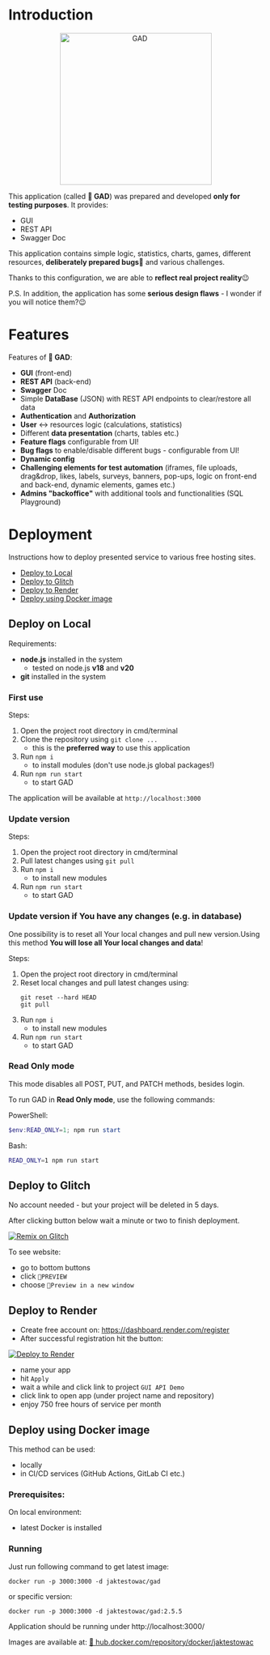 # Introduction

<p align="center">
  <img src="https://github.com/jaktestowac/gad-gui-api-demo/assets/72373858/eadec2e8-229c-414f-81da-9ec4601b0972" alt="GAD" width="300" height="300">
</p>

This application (called **🦎 GAD**) was prepared and developed **only for testing purposes**. It provides:

- GUI
- REST API
- Swagger Doc

This application contains simple logic, statistics, charts, games, different resources, **deliberately prepared bugs**🐛 and various challenges.

Thanks to this configuration, we are able to **reflect real project reality**😉

P.S. In addition, the application has some **serious design flaws** - I wonder if you will notice them?😉

# Features

Features of **🦎 GAD**:

- **GUI** (front-end)
- **REST API** (back-end)
- **Swagger** Doc
- Simple **DataBase** (JSON) with REST API endpoints to clear/restore all data
- **Authentication** and **Authorization**
- **User** <-> resources logic (calculations, statistics)
- Different **data presentation** (charts, tables etc.)
- **Feature flags** configurable from UI!
- **Bug flags** to enable/disable different bugs - configurable from UI!
- **Dynamic config**
- **Challenging elements for test automation** (iframes, file uploads, drag&drop, likes, labels, surveys, banners, pop-ups, logic on front-end and back-end, dynamic elements, games etc.)
- **Admins "backoffice"** with additional tools and functionalities (SQL Playground)

# Deployment

Instructions how to deploy presented service to various free hosting sites.

- [Deploy to Local](#deploy-to-local)
- [Deploy to Glitch](#deploy-to-glitch)
- [Deploy to Render](#deploy-to-render)
- [Deploy using Docker image](#deploy-using-docker-image)

## Deploy on **Local**

Requirements:

- **node.js** installed in the system
  - tested on node.js **v18** and **v20**
- **git** installed in the system

### First use

Steps:

1. Open the project root directory in cmd/terminal
1. Clone the repository using `git clone ...`
   - this is the **preferred way** to use this application
1. Run `npm i`
   - to install modules (don't use node.js global packages!)
1. Run `npm run start`
   - to start GAD

The application will be available at `http://localhost:3000`

### Update version

Steps:

1. Open the project root directory in cmd/terminal
1. Pull latest changes using `git pull`
1. Run `npm i`
   - to install new modules
1. Run `npm run start`
   - to start GAD

### Update version if You have any changes (e.g. in database)

One possibility is to reset all Your local changes and pull new version.Using this method **You will lose all Your local changes and data**!

Steps:

1. Open the project root directory in cmd/terminal
1. Reset local changes and pull latest changes using:
   ```
   git reset --hard HEAD
   git pull
   ```
1. Run `npm i`
   - to install new modules
1. Run `npm run start`
   - to start GAD

### Read Only mode

This mode disables all POST, PUT, and PATCH methods, besides login.

To run GAD in **Read Only mode**, use the following commands:

PowerShell:

```PowerShell
$env:READ_ONLY=1; npm run start
```

Bash:

```Bash
READ_ONLY=1 npm run start
```

## Deploy to **Glitch**

No account needed - but your project will be deleted in 5 days.

After clicking button below wait a minute or two to finish deployment.

[![Remix on Glitch](https://cdn.glitch.me/2703baf2-b643-4da7-ab91-7ee2a2d00b5b%2Fremix-button-v2.svg)](https://glitch.com/edit/#!/import/github/jaktestowac/gad-gui-api-demo)

To see website:

- go to bottom buttons
- click `🔎PREVIEW`
- choose `👯Preview in a new window`

## Deploy to **Render**

- Create free account on: https://dashboard.render.com/register
- After successful registration hit the button:

[![Deploy to Render](https://render.com/images/deploy-to-render-button.svg)](https://render.com/deploy?repo=https://github.com/jaktestowac/gad-gui-api-demo)

- name your app
- hit `Apply`
- wait a while and click link to project `GUI API Demo`
- click link to open app (under project name and repository)
- enjoy 750 free hours of service per month

## Deploy using Docker image

This method can be used:

- locally
- in CI/CD services (GitHub Actions, GitLab CI etc.)

### Prerequisites:

On local environment:

- latest Docker is installed

### Running

Just run following command to get latest image:

```
docker run -p 3000:3000 -d jaktestowac/gad
```

or specific version:

```
docker run -p 3000:3000 -d jaktestowac/gad:2.5.5
```

Application should be running under http://localhost:3000/

Images are available at:
[🐋 hub.docker.com/repository/docker/jaktestowac](https://hub.docker.com/repository/docker/jaktestowac/gad/general)
